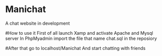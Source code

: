 # Manichat 
A chat website in development

#How to use it 
First of all launch Xamp and activate Apache and Mysql server
In PhpMyadmin import the file that name chat.sql in the reposiory

#After that go to localhost/Manichat 
And start chatting with friends
